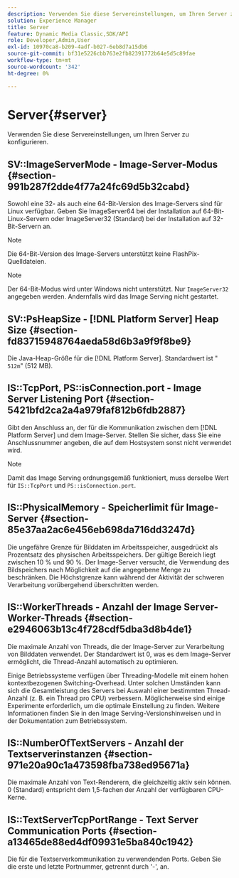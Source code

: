 ```yaml
---
description: Verwenden Sie diese Servereinstellungen, um Ihren Server zu konfigurieren.
solution: Experience Manager
title: Server
feature: Dynamic Media Classic,SDK/API
role: Developer,Admin,User
exl-id: 10970ca8-b209-4adf-b027-6eb8d7a15db6
source-git-commit: bf31e5226cbb763e2fb82391772b64e5d5c89fae
workflow-type: tm+mt
source-wordcount: '342'
ht-degree: 0%

---
```


# Server{#server}

Verwenden Sie diese Servereinstellungen, um Ihren Server zu konfigurieren.

## SV::ImageServerMode - Image-Server-Modus {#section-991b287f2dde4f77a24fc69d5b32cabd}

Sowohl eine 32- als auch eine 64-Bit-Version des Image-Servers sind für Linux verfügbar. Geben Sie ImageServer64 bei der Installation auf 64-Bit-Linux-Servern oder ImageServer32 (Standard) bei der Installation auf 32-Bit-Servern an.

>[!NOTE]
>
>Die 64-Bit-Version des Image-Servers unterstützt keine FlashPix-Quelldateien.

>[!NOTE]
>
>Der 64-Bit-Modus wird unter Windows nicht unterstützt. Nur `ImageServer32` angegeben werden. Andernfalls wird das Image Serving nicht gestartet.

## SV::PsHeapSize - [!DNL Platform Server] Heap Size {#section-fd83715948764aeda58d6b3a9f9f8be9}

Die Java-Heap-Größe für die [!DNL Platform Server]. Standardwert ist &quot; `512m`&quot; (512 MB).

## IS::TcpPort, PS::isConnection.port - Image Server Listening Port {#section-5421bfd2ca2a4a979faf812b6fdb2887}

Gibt den Anschluss an, der für die Kommunikation zwischen dem [!DNL Platform Server] und dem Image-Server. Stellen Sie sicher, dass Sie eine Anschlussnummer angeben, die auf dem Hostsystem sonst nicht verwendet wird.

>[!NOTE]
>
>Damit das Image Serving ordnungsgemäß funktioniert, muss derselbe Wert für `IS::TcpPort` und `PS::isConnection.port`.

## IS::PhysicalMemory - Speicherlimit für Image-Server {#section-85e37aa2ac6e456eb698da716dd3247d}

Die ungefähre Grenze für Bilddaten im Arbeitsspeicher, ausgedrückt als Prozentsatz des physischen Arbeitsspeichers. Der gültige Bereich liegt zwischen 10 % und 90 %. Der Image-Server versucht, die Verwendung des Bildspeichers nach Möglichkeit auf die angegebene Menge zu beschränken. Die Höchstgrenze kann während der Aktivität der schweren Verarbeitung vorübergehend überschritten werden.

## IS::WorkerThreads - Anzahl der Image Server-Worker-Threads {#section-e2946063b13c4f728cdf5dba3d8b4de1}

Die maximale Anzahl von Threads, die der Image-Server zur Verarbeitung von Bilddaten verwendet. Der Standardwert ist 0, was es dem Image-Server ermöglicht, die Thread-Anzahl automatisch zu optimieren.

Einige Betriebssysteme verfügen über Threading-Modelle mit einem hohen kontextbezogenen Switching-Overhead. Unter solchen Umständen kann sich die Gesamtleistung des Servers bei Auswahl einer bestimmten Thread-Anzahl (z. B. ein Thread pro CPU) verbessern. Möglicherweise sind einige Experimente erforderlich, um die optimale Einstellung zu finden. Weitere Informationen finden Sie in den Image Serving-Versionshinweisen und in der Dokumentation zum Betriebssystem.

## IS::NumberOfTextServers - Anzahl der Textserverinstanzen {#section-971e20a90c1a473598fba738ed95671a}

Die maximale Anzahl von Text-Renderern, die gleichzeitig aktiv sein können. 0 (Standard) entspricht dem 1,5-fachen der Anzahl der verfügbaren CPU-Kerne.

## IS::TextServerTcpPortRange - Text Server Communication Ports {#section-a13465de88ed4df09931e5ba840c1942}

Die für die Textserverkommunikation zu verwendenden Ports. Geben Sie die erste und letzte Portnummer, getrennt durch &#39;-&#39;, an.
